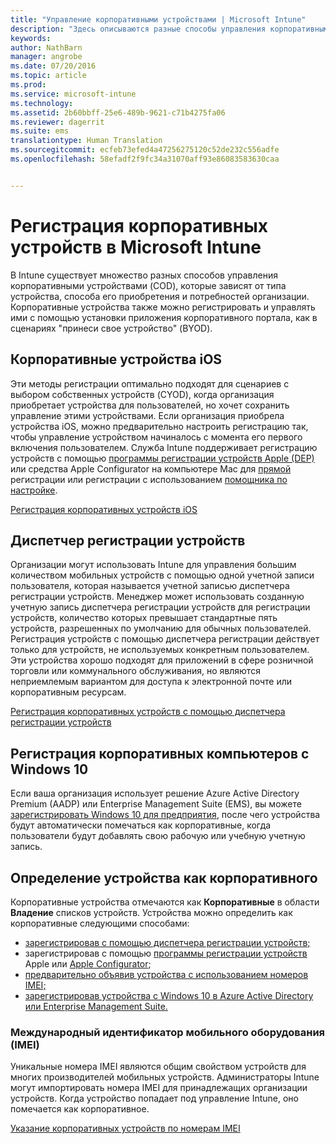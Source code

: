 ```yaml
---
title: "Управление корпоративными устройствами | Microsoft Intune"
description: "Здесь описываются разные способы управления корпоративными устройствами в зависимости от типа устройства, способа его приобретения и потребностей организации."
keywords: 
author: NathBarn
manager: angrobe
ms.date: 07/20/2016
ms.topic: article
ms.prod: 
ms.service: microsoft-intune
ms.technology: 
ms.assetid: 2b60bbff-25e6-489b-9621-c71b4275fa06
ms.reviewer: dagerrit
ms.suite: ems
translationtype: Human Translation
ms.sourcegitcommit: ecfeb73efed4a47256275120c52de232c556adfe
ms.openlocfilehash: 58efadf2f9fc34a31070aff93e86083583630caa


---
```


# Регистрация корпоративных устройств в Microsoft Intune
В Intune существует множество разных способов управления корпоративными устройствами (COD), которые зависят от типа устройства, способа его приобретения и потребностей организации. Корпоративные устройства также можно регистрировать и управлять ими с помощью установки приложения корпоративного портала, как в сценариях "принеси свое устройство" (BYOD).

## Корпоративные устройства iOS
Эти методы регистрации оптимально подходят для сценариев с выбором собственных устройств (CYOD), когда организация приобретает устройства для пользователей, но хочет сохранить управление этими устройствами. Если организация приобрела устройства iOS, можно предварительно настроить регистрацию так, чтобы управление устройством начиналось с момента его первого включения пользователем. Служба Intune поддерживает регистрацию устройств с помощью [ программы регистрации устройств Apple (DEP)](ios-device-enrollment-program-in-microsoft-intune.md) или средства Apple Configurator на компьютере Mac для [прямой](ios-direct-enrollment-in-microsoft-intune.md) регистрации или регистрации с использованием [помощника по настройке](ios-setup-assistant-enrollment-in-microsoft-intune.md).

[Регистрация корпоративных устройств iOS](enroll-corporate-owned-ios-devices-in-microsoft-intune.md)

## Диспетчер регистрации устройств
Организации могут использовать Intune для управления большим количеством мобильных устройств с помощью одной учетной записи пользователя, которая называется учетной записью диспетчера регистрации устройств. Менеджер может использовать созданную учетную запись диспетчера регистрации устройств для регистрации устройств, количество которых превышает стандартные пять устройств, разрешенных по умолчанию для обычных пользователей. Регистрация устройств с помощью диспетчера регистрации действует только для устройств, не используемых конкретным пользователем. Эти устройства хорошо подходят для приложений в сфере розничной торговли или коммунального обслуживания, но являются неприемлемым вариантом для доступа к электронной почте или корпоративным ресурсам.

[Регистрация корпоративных устройств с помощью диспетчера регистрации устройств](enroll-corporate-owned-devices-with-the-device-enrollment-manager-in-microsoft-intune.md)

## Регистрация корпоративных компьютеров с Windows 10

Если ваша организация использует решение Azure Active Directory Premium (AADP) или Enterprise Management Suite (EMS), вы можете [зарегистрировать Windows 10 для предприятия](https://docs.microsoft.com/active-directory/active-directory-azureadjoin-windows10-devices-overview), после чего устройства будут автоматически помечаться как корпоративные, когда пользователи будут добавлять свою рабочую или учебную учетную запись.

## Определение устройства как корпоративного

Корпоративные устройства отмечаются как **Корпоративные** в области **Владение** списков устройств. Устройства можно определить как корпоративные следующими способами:

 - [зарегистрировав с помощью диспетчера регистрации устройств;](enroll-corporate-owned-devices-with-the-device-enrollment-manager-in-microsoft-intune.md)
 - зарегистрировав с помощью [программы регистрации устройств](ios-device-enrollment-program-in-microsoft-intune.md) Apple или [Apple Configurator](ios-setup-assistant-enrollment-in-microsoft-intune.md);
 - [предварительно объявив устройства с использованием номеров IMEI;](specify-corporate-owned-devices-with-international-mobile-equipment-identity-imei-numbers.md)
 - [зарегистрировав устройства с Windows 10 в Azure Active Directory или Enterprise Management Suite.](https://docs.microsoft.com/active-directory/active-directory-azureadjoin-windows10-devices-overview)

### Международный идентификатор мобильного оборудования (IMEI)

Уникальные номера IMEI являются общим свойством устройств для многих производителей мобильных устройств. Администраторы Intune могут импортировать номера IMEI для принадлежащих организации устройств. Когда устройство попадает под управление Intune, оно помечается как корпоративное.

[Указание корпоративных устройств по номерам IMEI](specify-corporate-owned-devices-with-international-mobile-equipment-identity-imei-numbers.md)



<!--HONumber=Jul16_HO4-->


